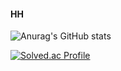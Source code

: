 #### HH
![Anurag's GitHub stats](https://github-readme-stats.vercel.app/api?username=keemgdeok&show_icons=true&theme=dark)

[![Solved.ac Profile](http://mazassumnida.wtf/api/v2/generate_badge?boj=keemgdeok)](https://solved.ac/keemgdeok/)

<!--
**keemgdeok/keemgdeok** is a ✨ _special_ ✨ repository because its `README.md` (this file) appears on your GitHub profile.

Here are some ideas to get you started:
![Anurag's GitHub stats](https://github-readme-stats.vercel.app/api?username=사용자ID&show_icons=true&theme=radical)
- 🔭 I’m currently working on ...
- 🌱 I’m currently learning ...
- 👯 I’m looking to collaborate on ...
- 🤔 I’m looking for help with ...
- 💬 Ask me about ...
- 📫 How to reach me: ...
- 😄 Pronouns: ...
- ⚡ Fun fact: ...
-->
